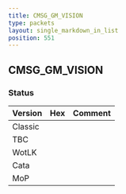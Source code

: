 ```yaml
---
title: CMSG_GM_VISION
type: packets
layout: single_markdown_in_list
position: 551
---
```


## CMSG_GM_VISION

### Status

Version    | Hex        | Comment
---------- | ---------- | ---------- 
Classic    |            |
TBC        |            |
WotLK      |            |
Cata       |            |
MoP        |            |